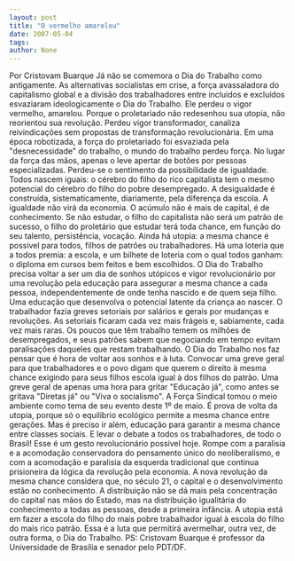 ```yaml
---
layout: post
title: "O vermelho amarelou"
date: 2007-05-04
tags: 
author: None
---
```


Por Cristovam Buarque 
Já não se comemora o Dia do Trabalho como antigamente. As alternativas socialistas em crise, a força avassaladora do capitalismo global e a divisão dos trabalhadores entre incluídos e excluídos esvaziaram ideologicamente o Dia do Trabalho. Ele perdeu o vigor vermelho, amarelou. Porque o proletariado não redesenhou sua utopia, não reorientou sua revolução. Perdeu vigor transformador, canaliza reivindicações sem propostas de transformação revolucionária. 
Em uma época robotizada, a força do proletariado foi esvaziada pela \"desnecessidade\" do trabalho, o mundo do trabalho perdeu força. No lugar da força das mãos, apenas o leve apertar de botões por pessoas especializadas. Perdeu-se o sentimento da possibilidade de igualdade. 
Todos nascem iguais: o cérebro do filho do rico capitalista tem o mesmo potencial do cérebro do filho do pobre desempregado. A desigualdade é construída, sistematicamente, diariamente, pela diferença da escola. A igualdade não virá da economia. O acúmulo não é mais de capital, é de conhecimento. Se não estudar, o filho do capitalista não será um patrão de sucesso, o filho do proletário que estudar terá toda chance, em função do seu talento, persistência, vocação. 
Ainda há utopia: a mesma chance é possível para todos, filhos de patrões ou trabalhadores. Há uma loteria que a todos premia: a escola, e um bilhete de loteria com o qual todos ganham: o diploma em cursos bem feitos e bem escolhidos. 
O Dia do Trabalho precisa voltar a ser um dia de sonhos utópicos e vigor revolucionário por uma revolução pela educação para assegurar a mesma chance a cada pessoa, independentemente de onde tenha nascido e de quem seja filho. Uma educação que desenvolva o potencial latente da criança ao nascer. 
O trabalhador fazia greves setoriais por salários e gerais por mudanças e revoluções. As setoriais ficaram cada vez mais frágeis e, sabiamente, cada vez mais raras. Os poucos que têm trabalho temem os milhões de desempregados, e seus patrões sabem que negociando em tempo evitam paralisações daqueles que restam trabalhando. 
O Dia do Trabalho nos faz pensar que é hora de voltar aos sonhos e à luta. Convocar uma greve geral para que trabalhadores e o povo digam que querem o direito à mesma chance exigindo para seus filhos escola igual à dos filhos do patrão. Uma greve geral de apenas uma hora para gritar \"Educação já\", como antes se gritava \"Diretas já\" ou \"Viva o socialismo\". A Força Sindical tomou o meio ambiente como tema de seu evento deste 1º de maio. É prova de volta da utopia, porque só o equilíbrio ecológico permite a mesma chance entre gerações. Mas é preciso ir além, educação para garantir a mesma chance entre classes sociais. E levar o debate a todos os trabalhadores, de todo o Brasil! 
Esse é um gesto revolucionário possível hoje. Rompe com a paralisia e a acomodação conservadora do pensamento único do neoliberalismo, e com a acomodação e paralisia da esquerda tradicional que continua prisioneira da lógica da revolução pela economia. 
A nova revolução da mesma chance considera que, no século 21, o capital e o desenvolvimento estão no conhecimento. A distribuição não se dá mais pela concentração do capital nas mãos do Estado, mas na distribuição igualitária do conhecimento a todas as pessoas, desde a primeira infância. A utopia está em fazer a escola do filho do mais pobre trabalhador igual à escola do filho do mais rico patrão. Essa é a luta que permitirá avermelhar, outra vez, de outra forma, o Dia do Trabalho. 
PS: Cristovam Buarque é professor da Universidade de Brasília e senador pelo PDT/DF.  